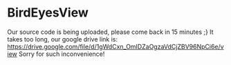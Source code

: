 # BirdEyesView
Our source code is being uploaded, please come back in 15 minutes ;}
It takes too long, our google drive link is: https://drive.google.com/file/d/1gWdCxn_OmIDZaOgzaVdCjZBV96NpCi6e/view
Sorry for such inconvenience!
